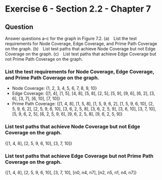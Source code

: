 # Exercise 6 - Section 2.2 - Chapter 7

## Question
Answer questions a–c for the graph in Figure 7.2.
(a) List the test requirements for Node Coverage, Edge Coverage, and Prime Path Coverage on the graph.
(b) List test paths that achieve Node Coverage but not Edge Coverage on the graph.
(c) List test paths that achieve Edge Coverage but not Prime Path Coverage on the graph.

### List the test requirements for Node Coverage, Edge Coverage, and Prime Path Coverage on the graph.
- Node Coverage: {1, 2, 3, 4, 5, 6, 7, 8, 9, 10}  
- Edge Coverage: {[1, 4], [1, 5], [4, 8], [5, 8], [2, 5], [5, 9], [9, 6], [6, 2], [3, 6], [3, 7], [6, 10], [7, 10]}  
- Prime Path Coverage: {[1, 4, 8], [1, 5, 8], [1, 5, 9, 6, 2], [1, 5, 9, 6, 10], [2, 5, 9, 6, 2], [2, 5, 9, 6, 10], [3, 6, 2, 5, 8], [3, 6, 2, 5, 9], [3, 6, 10], [3, 7, 10], [5, 9, 6, 2, 5], [6, 2, 5, 9, 6], [9, 6, 2, 5, 8], [9, 6, 2, 5, 9]}  

### List test paths that achieve Node Coverage but not Edge Coverage on the graph.
{[1, 4, 8], [2, 5, 9, 6, 10], [3, 7, 10]}

### List test paths that achieve Edge Coverage but not Prime Path Coverage on the graph.
{[1, 4, 8], [2, 5, 9, 6, 10], [3, 7, 10], [n0, n4, n7], [n2, n5, n1, n4, n7]}